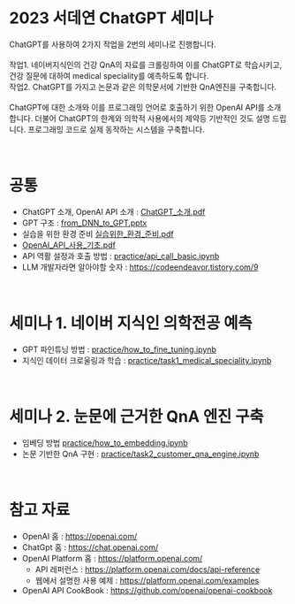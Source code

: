 # 2023 서데연 ChatGPT 세미나

ChatGPT를 사용하여 2가지 작업을 2번의 세미나로 진행합니다.<br>
<br>
작업1. 네이버지식인의 건강 QnA의 자료를 크롤링하여 이를 ChatGPT로 학습시키고, 건강 질문에 대하여 medical speciality를 예측하도록 합니다.  <br>
작업2. ChatGPT를 가지고 논문과 같은 의학문서에 기반한 QnA엔진을 구축합니다.  <br>
<br>
ChatGPT에 대한 소개와 이를 프로그래밍 언어로 호출하기 위한 OpenAI API를 소개합니다. 더불어 ChatGPT의 한계와 의학적 사용에서의 제약등 기반적인 것도 설명 드립니다. 프로그래밍 코드로 실제 동작하는 시스템을 구축합니다.

<br>

# 공통
- ChatGPT 소개, OpenAI API 소개 : [ChatGPT_소개.pdf](ChatGPT_소개.pdf)
- GPT 구조 : [from_DNN_to_GPT.pptx](from_DNN_to_GPT.pptx)
- 실습을 위한 환경 준비 [실습위한_환경_준비.pdf](실습위한_환경_준비.pdf)
- [OpenAI_API_사용_기초.pdf](OpenAI_API_사용_기초.pdf)
- API 역활 설정과 호출 방법 : [practice/api_call_basic.ipynb](practice/api_call_basic.ipynb)
- LLM 개발자라면 알아야할 숫자 : https://codeendeavor.tistory.com/9
  

<br>

# 세미나 1. 네이버 지식인 의학전공 예측
- GPT 파인튜닝 방법 : [practice/how_to_fine_tuning.ipynb](practice/how_to_fine_tuning.ipynb)
- 지식인 데이터 크로울링과 학습 : [practice/task1_medical_speciality.ipynb](practice/task1_medical_speciality.ipynb)


<br>

# 세미나 2. 눈문에 근거한 QnA 엔진 구축
- 임베딩 방법 [practice/how_to_embedding.ipynb](practice/how_to_embedding.ipynb)
- 논문 기반한 QnA 구현 : [practice/task2_customer_qna_engine.ipynb](practice/task2_customer_qna_engine.ipynb)



<br>

# 참고 자료

- OpenAI 홈 : https://openai.com/
- ChatGpt 홈 : https://chat.openai.com/
- OpenAI Platform 홈 : https://platform.openai.com/
    - API 레퍼런스 : https://platform.openai.com/docs/api-reference
    - 웹에서 설명한 사용 예제 : https://platform.openai.com/examples
- OpenAI API CookBook : https://github.com/openai/openai-cookbook
